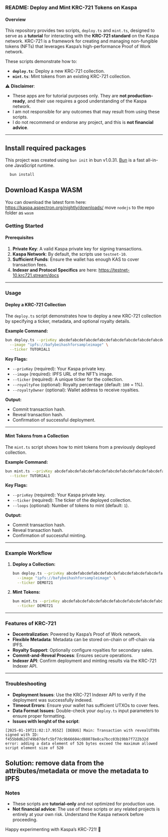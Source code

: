 ### README: Deploy and Mint KRC-721 Tokens on Kaspa

#### Overview

This repository provides two scripts, `deploy.ts` and `mint.ts`, designed to serve as a **tutorial** for interacting with the **KRC-721 standard** on the Kaspa network. KRC-721 is a framework for creating and managing non-fungible tokens (NFTs) that leverages Kaspa’s high-performance Proof of Work network.

These scripts demonstrate how to:
- **`deploy.ts`**: Deploy a new KRC-721 collection.
- **`mint.ts`**: Mint tokens from an existing KRC-721 collection.

⚠️ **Disclaimer**:  
- These apps are for tutorial purposes only. They are **not production-ready**, and their use requires a good understanding of the Kaspa network.
- I am not responsible for any outcomes that may result from using these scripts.
- I do not recommend or endorse any project, and this is **not financial advice**.

---
## Install required packages

This project was created using `bun init` in bun v1.0.31. [Bun](https://bun.sh) is a fast all-in-one JavaScript runtime.
```bash
  bun install
```  

## Download Kaspa WASM
You can download the latest form here: https://kaspa.aspectron.org/nightly/downloads/
move `nodejs` to the repo folder as `wasm`

### Getting Started

#### Prerequisites
1. **Private Key**: A valid Kaspa private key for signing transactions.
2. **Kaspa Network**: By default, the scripts use `testnet-10`.
3. **Sufficient Funds**: Ensure the wallet has enough KAS to cover transaction fees.
4. **Indexer and Protocol Specifics** are here: https://testnet-10.krc721.stream/docs

---

### Usage

#### Deploy a KRC-721 Collection
The `deploy.ts` script demonstrates how to deploy a new KRC-721 collection by specifying a ticker, metadata, and optional royalty details.

**Example Command:**
```bash
bun deploy.ts --privKey abcdefabcdefabcdefabcdefabcdefabcdefabcdefabcdefabcdefabcdef1234 \
  --image "ipfs://bafybeihashforsampleimage" \
  --ticker TUTORIAL1
```

**Key Flags:**
- `--privKey` (required): Your Kaspa private key.
- `--image` (required): IPFS URL of the NFT’s image.
- `--ticker` (required): A unique ticker for the collection.
- `--royaltyFee` (optional): Royalty percentage (default: `100` = 1%).
- `--royaltyOwner` (optional): Wallet address to receive royalties.

**Output:**
- Commit transaction hash.
- Reveal transaction hash.
- Confirmation of successful deployment.

---

#### Mint Tokens from a Collection
The `mint.ts` script shows how to mint tokens from a previously deployed collection.

**Example Command:**
```bash
bun mint.ts --privKey abcdefabcdefabcdefabcdefabcdefabcdefabcdefabcdefabcdefabcdef1234 \
  --ticker TUTORIAL1
```

**Key Flags:**
- `--privKey` (required): Your Kaspa private key.
- `--ticker` (required): The ticker of the deployed collection.
- `--loops` (optional): Number of tokens to mint (default: `1`).

**Output:**
- Commit transaction hash.
- Reveal transaction hash.
- Confirmation of successful minting.

---

### Example Workflow

1. **Deploy a Collection:**
   ```bash
   bun deploy.ts --privKey abcdefabcdefabcdefabcdefabcdefabcdefabcdefabcdefabcdefabcdef1234 \
     --image "ipfs://bafybeihashforsampleimage" \
     --ticker DEMO721
   ```

2. **Mint Tokens:**
   ```bash
   bun mint.ts --privKey abcdefabcdefabcdefabcdefabcdefabcdefabcdefabcdefabcdefabcdef1234 \
     --ticker DEMO721
   ```

---

### Features of KRC-721
- **Decentralization**: Powered by Kaspa’s Proof of Work network.
- **Flexible Metadata**: Metadata can be stored on-chain or off-chain via IPFS.
- **Royalty Support**: Optionally configure royalties for secondary sales.
- **Commit-and-Reveal Process**: Ensures secure operations.
- **Indexer API**: Confirm deployment and minting results via the KRC-721 Indexer API.

---

### Troubleshooting
- **Deployment Issues**: Use the KRC-721 Indexer API to verify if the deployment was successfully indexed.
- **Timeout Errors**: Ensure your wallet has sufficient UTXOs to cover fees.
- **Data Format Issues**: Double-check your `deploy.ts` input parameters to ensure proper formatting.
- **Issues with lenght of the script**:
```
[2025-01-19T21:02:17.955Z] [DEBUG] Main: Transaction with revealUTX0s signed with ID: f455b8d62d749b87defc5bf7dc9b66604cd88078e8ca7bcc03b19bb7f722b32d
error: adding a data element of 526 bytes exceed the maximum allowed script element size of 520
```
Solution: remove data from the attributes/metadata or move the metadata to IPFS
---

### Notes
- These scripts are **tutorial-only** and not optimized for production use.
- **Not financial advice**: The use of these scripts or any related projects is entirely at your own risk. Understand the Kaspa network before proceeding.

Happy experimenting with Kaspa’s KRC-721! 🚀